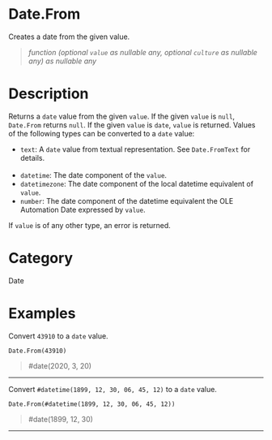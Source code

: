 ﻿# Date.From
Creates a date from the given value.
> _function (optional <code>value</code> as nullable any, optional <code>culture</code> as nullable any) as nullable any_
# Description 
Returns a <code>date</code> value from the given <code>value</code>. If the given <code>value</code> is <code>null</code>, <code>Date.From</code> returns <code>null</code>.  If the given <code>value</code> is <code>date</code>, <code>value</code> is returned. Values of the following types can be converted to a <code>date</code> value:
      <ul>
        <li><code>text</code>: A <code>date</code> value from textual representation. See <code>Date.FromText</code> for details.</li>        
        <li><code>datetime</code>: The date component of the <code>value</code>.</li>
        <li><code>datetimezone</code>: The date component of the local datetime equivalent of <code>value</code>.</li>
        <li><code>number</code>: The date component of the datetime equivalent the OLE Automation Date expressed by <code>value</code>.</li>
      </ul>
If <code>value</code> is of any other type, an error is returned.

# Category 
Date
# Examples 
Convert <code>43910</code> to a <code>date</code> value.
```
Date.From(43910)
```
> #date(2020, 3, 20)
***
Convert <code>#datetime(1899, 12, 30, 06, 45, 12)</code> to  a <code>date</code> value.
```
Date.From(#datetime(1899, 12, 30, 06, 45, 12))
```
> #date(1899, 12, 30)
***
